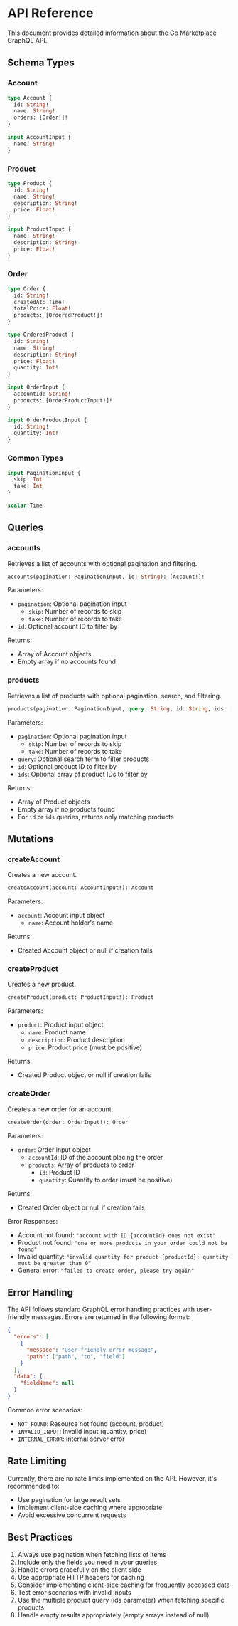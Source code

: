 # API Reference

This document provides detailed information about the Go Marketplace GraphQL API.

## Schema Types

### Account
```graphql
type Account {
  id: String!
  name: String!
  orders: [Order!]!
}

input AccountInput {
  name: String!
}
```

### Product
```graphql
type Product {
  id: String!
  name: String!
  description: String!
  price: Float!
}

input ProductInput {
  name: String!
  description: String!
  price: Float!
}
```

### Order
```graphql
type Order {
  id: String!
  createdAt: Time!
  totalPrice: Float!
  products: [OrderedProduct!]!
}

type OrderedProduct {
  id: String!
  name: String!
  description: String!
  price: Float!
  quantity: Int!
}

input OrderInput {
  accountId: String!
  products: [OrderProductInput!]!
}

input OrderProductInput {
  id: String!
  quantity: Int!
}
```

### Common Types
```graphql
input PaginationInput {
  skip: Int
  take: Int
}

scalar Time
```

## Queries

### accounts
Retrieves a list of accounts with optional pagination and filtering.

```graphql
accounts(pagination: PaginationInput, id: String): [Account!]!
```

Parameters:
- `pagination`: Optional pagination input
  - `skip`: Number of records to skip
  - `take`: Number of records to take
- `id`: Optional account ID to filter by

Returns:
- Array of Account objects
- Empty array if no accounts found

### products
Retrieves a list of products with optional pagination, search, and filtering.

```graphql
products(pagination: PaginationInput, query: String, id: String, ids: [String!]): [Product!]!
```

Parameters:
- `pagination`: Optional pagination input
  - `skip`: Number of records to skip
  - `take`: Number of records to take
- `query`: Optional search term to filter products
- `id`: Optional product ID to filter by
- `ids`: Optional array of product IDs to filter by

Returns:
- Array of Product objects
- Empty array if no products found
- For `id` or `ids` queries, returns only matching products

## Mutations

### createAccount
Creates a new account.

```graphql
createAccount(account: AccountInput!): Account
```

Parameters:
- `account`: Account input object
  - `name`: Account holder's name

Returns:
- Created Account object or null if creation fails

### createProduct
Creates a new product.

```graphql
createProduct(product: ProductInput!): Product
```

Parameters:
- `product`: Product input object
  - `name`: Product name
  - `description`: Product description
  - `price`: Product price (must be positive)

Returns:
- Created Product object or null if creation fails

### createOrder
Creates a new order for an account.

```graphql
createOrder(order: OrderInput!): Order
```

Parameters:
- `order`: Order input object
  - `accountId`: ID of the account placing the order
  - `products`: Array of products to order
    - `id`: Product ID
    - `quantity`: Quantity to order (must be positive)

Returns:
- Created Order object or null if creation fails

Error Responses:
- Account not found: `"account with ID {accountId} does not exist"`
- Product not found: `"one or more products in your order could not be found"`
- Invalid quantity: `"invalid quantity for product {productId}: quantity must be greater than 0"`
- General error: `"failed to create order, please try again"`

## Error Handling

The API follows standard GraphQL error handling practices with user-friendly messages. Errors are returned in the following format:

```json
{
  "errors": [
    {
      "message": "User-friendly error message",
      "path": ["path", "to", "field"]
    }
  ],
  "data": {
    "fieldName": null
  }
}
```

Common error scenarios:
- `NOT_FOUND`: Resource not found (account, product)
- `INVALID_INPUT`: Invalid input (quantity, price)
- `INTERNAL_ERROR`: Internal server error

## Rate Limiting

Currently, there are no rate limits implemented on the API. However, it's recommended to:
- Use pagination for large result sets
- Implement client-side caching where appropriate
- Avoid excessive concurrent requests

## Best Practices

1. Always use pagination when fetching lists of items
2. Include only the fields you need in your queries
3. Handle errors gracefully on the client side
4. Use appropriate HTTP headers for caching
5. Consider implementing client-side caching for frequently accessed data
6. Test error scenarios with invalid inputs
7. Use the multiple product query (ids parameter) when fetching specific products
8. Handle empty results appropriately (empty arrays instead of null) 